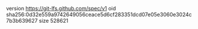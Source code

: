 version https://git-lfs.github.com/spec/v1
oid sha256:0d32e559a9742649056ceace5d6cf283351dcd07e05e3060e3024c7b3b639627
size 528621
